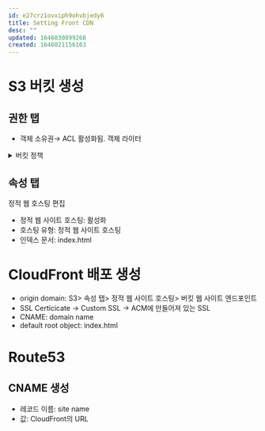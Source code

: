 ```yaml
---
id: e27crz1ovxiph9ohvbjedy6
title: Setting Front CDN
desc: ""
updated: 1646030899268
created: 1646021156163
---
```


# S3 버킷 생성

## 권한 탭

- 객체 소유권→ ACL 활성화됨. 객체 라이터

<details>
  <summary>버킷 정책</summary>

```json
{
  "Version": "2012-10-17",
  "Statement": [
    {
      "Action": [
        "s3:PutObject",
        "s3:PutObjectAcl",
        "s3:GetObject",
        "s3:GetObjectAcl",
        "s3:ListBucket",
        "s3:AbortMultipartUpload"
      ],
      "Resource": ["arn:aws:s3:::YOUR_BUCKET", "arn:aws:s3:::YOUR_BUCKET/*"],
      "Principal": {
        "AWS": "arn:aws:iam::YOUR_ACCOUNT_NUMBER:user/YOUR_USERNAME"
      },
      "Effect": "Allow"
    }
  ]
}
```

</details>

## 속성 탭

정적 웹 호스팅 편집

- 정적 웹 사이트 호스팅: 활성화
- 호스팅 유형: 정적 웹 사이트 호스팅
- 인덱스 문서: index.html

# CloudFront 배포 생성

- origin domain: S3> 속성 탭> 정적 웹 사이트 호스팅> 버킷 웹 사이트 엔드포인트
- SSL Certicicate → Custom SSL → ACM에 만들어져 있는 SSL
- CNAME: domain name
- default root object: index.html

# Route53

## CNAME 생성

- 레코드 이름: site name
- 값: CloudFront의 URL

